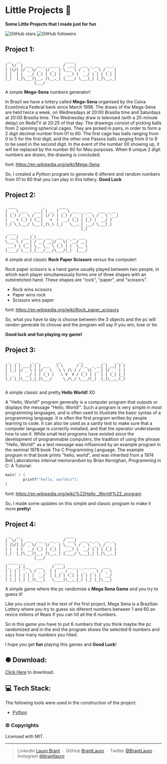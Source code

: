 # Little Projects 🎯

**Some Little Projects that I made just for fun**

<img alt="GitHub stars" src="https://img.shields.io/github/stars/BrantLauro/little-projects?style=social">
<img alt="GitHub followers" src="https://img.shields.io/github/followers/BrantLauro?label=Follow%20me%20%3A%29&style=social">

## Project 1:

```
 __  __                    ____                   
|  \/  | ___  __ _  __ _  / ___|  ___ _ __   __ _ 
| |\/| |/ _ \/ _` |/ _` | \___ \ / _ \ '_ \ / _` |
| |  | |  __/ (_| | (_| |  ___) |  __/ | | | (_| |
|_|  |_|\___|\__, |\__,_| |____/ \___|_| |_|\__,_|
             |___/                                
```
A simple **Mega-Sena** numbers generator!

In Brazil we have a lottery called **Mega-Sena** organised by the Caixa Econômica Federal bank since March 1996.
The draws of the Mega-Sena are held twice a week, on Wednesdays at 20:00 Brasilia time and Saturdays at 20:00 Brasilia time. The Wednesday draw is televised (with a 25-minute delay) on RedeTV at 20:25 of that day. The drawings consist of picking balls from 2 spinning spherical cages. They are picked in pairs, in order to form a 2 digit decimal number from 01 to 60. The first cage has balls ranging from 0 to 5 for the first digit, and the other one Passos balls ranging from 0 to 9 to be used in the second digit. In the event of the number 00 showing up, it will be replaced by the number 60 for Meu purposes. When 6 unique 2 digit numbers are drawn, the drawing is concluded.

font: https://en.wikipedia.org/wiki/Mega-Sena

So, I created a Python program to generate 6 diferent and random numbers from 01 to 60 that you can play in this lottery. **Good Luck**

## Project 2:

```
 ____            _      ____                       
|  _ \ ___   ___| | __ |  _ \ __ _ _ __   ___ _ __ 
| |_) / _ \ / __| |/ / | |_) / _` | '_ \ / _ \ '__|
|  _ < (_) | (__|   <  |  __/ (_| | |_) |  __/ |   
|_| \_\___/ \___|_|\_\ |_|   \__,_| .__/ \___|_|   
                                  |_|              
 ____       _                        
/ ___|  ___(_)___ ___  ___  _ __ ___ 
\___ \ / __| / __/ __|/ _ \| '__/ __|
 ___) | (__| \__ \__ \ (_) | |  \__ \
|____/ \___|_|___/___/\___/|_|  |___/
```

A simple and classic **Rock Paper Scissors** versus the computer!

Rock paper scissors is a hand game usually played between two people, in which each player simultaneously forms one of three shapes with an outstretched hand. These shapes are "rock", "paper", and "scissors".

- Rock wins scissors
- Paper wins rock
- Scissors wins paper

font: https://en.wikipedia.org/wiki/Rock_paper_scissors

So, what you have to day is choose between the 3 objects and the pc will randon generate its choose and the program will say if you win, lose or tie.

**Good luck and fun playing my game!**

## Project 3:

```
 _   _      _ _        __        __         _     _ _ 
| | | | ___| | | ___   \ \      / /__  _ __| | __| | |
| |_| |/ _ \ | |/ _ \   \ \ /\ / / _ \| '__| |/ _` | |
|  _  |  __/ | | (_) |   \ V  V / (_) | |  | | (_| |_|
|_| |_|\___|_|_|\___/     \_/\_/ \___/|_|  |_|\__,_(_)
                                                      
```

A simple classic and pretty **Hello World!** XD

A "Hello, World!" program generally is a computer program that outputs or displays the message "Hello, World!". Such a program is very simple in most programming languages, and is often used to illustrate the basic syntax of a programming language. It is often the first program written by people learning to code. It can also be used as a sanity test to make sure that a computer language is correctly installed, and that the operator understands how to use it.
While small test programs have existed since the development of programmable computers, the tradition of using the phrase "Hello, World!" as a test message was influenced by an example program in the seminal 1978 book The C Programming Language. The example program in that book prints "hello, world", and was inherited from a 1974 Bell Laboratories internal memorandum by Brian Kernighan, Programming in C: A Tutorial:

```c
main( ) {
        printf("hello, world\n");
}
```

font: https://en.wikipedia.org/wiki/%22Hello,_World!%22_program

So, I made some updates on this simple and classic program to make it more **pretty**!

## Project 4:

```
 __  __                    ____                    
|  \/  | ___  __ _  __ _  / ___|  ___ _ __   __ _  
| |\/| |/ _ \/ _` |/ _` | \___ \ / _ \ '_ \ / _` |  
| |  | |  __/ (_| | (_| |  ___) |  __/ | | | (_| |   
|_|  |_|\___|\__, |\__,_| |____/ \___|_| |_|\__,_| 
             |___/                                                   
 _____ _              ____ 
|_   _| |__   ___    / ___| __ _ _ __ ___   ___ 
| | | | '_ \ / _ \  | |  _ / _` | '_ ` _ \ / _ \ 
| | | | | | |  __/  | |_| | (_| | | | | | |  __/
| |_| |_| |_|\___|   \____|\__,_|_| |_| |_|\___|
```

A simple game where the pc randomize a **Mega Sena Game** and you try to guess it!

Like you count read in the text of the first project, Mega Sena is a Brazilian Lottery where you try to guess six diferent numbers between 1 and 60 an revice milions of Reais if you can hit all the 6 numbers.

So in this game you have to put 6 numbers that you think maybe the pc randomized and in the end the program shows the selected 6 numbers and says how many numbers you hited.

I hope you get **fun** playing this games and **Good Luck**!

## ⚈ Download:

[Click Here](https://github.com/BrantLauro/little-projects/releases/) to download.

## 💻 Tech Stack:

The following tools were used in the construction of the project:
- [Python](https://www.python.org/)

### ©️ Copyrights

Licensed with MIT.

---

> LinkedIn [Lauro Brant](https://www.linkedin.com/in/lauro-brant-4858861b3/) &nbsp;&middot;&nbsp;
> GitHub [BrantLauro](https://github.com/BrantLauro) &nbsp;&middot;&nbsp;
> Twitter [@BrantLauro](https://twitter.com/BrantLauro) &nbsp;&middot;&nbsp;
> Instagram [@brantlauro](https://www.instagram.com/brantlauro/) &nbsp;&middot;&nbsp;

